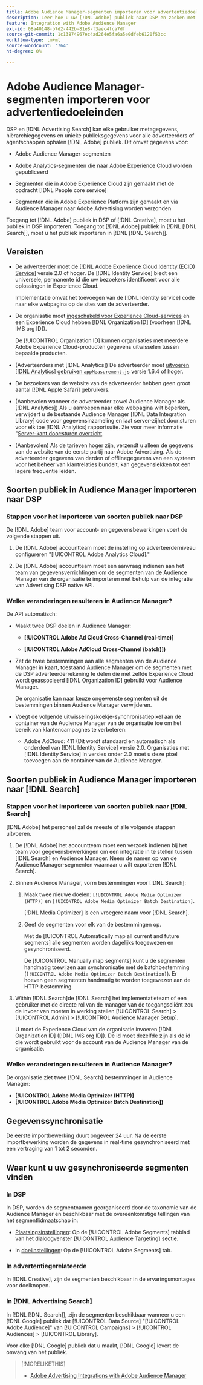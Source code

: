 ```yaml
---
title: Adobe Audience Manager-segmenten importeren voor advertentiedoeleinden
description: Leer hoe u uw [!DNL Adobe] publiek naar DSP en zoeken met Adobe Audience Manager
feature: Integration with Adobe Audience Manager
exl-id: 08a40148-b7d2-442b-81e8-f3aec4fca7df
source-git-commit: 1c13874967ec4ad264e5fa6a5e0dfeb6120f53cc
workflow-type: tm+mt
source-wordcount: '764'
ht-degree: 0%

---
```


# Adobe Audience Manager-segmenten importeren voor advertentiedoeleinden

DSP en [!DNL Advertising Search] kan elke gebruiker metagegevens, hiërarchiegegevens en unieke publieksgegevens voor alle adverteerders of agentschappen ophalen [!DNL Adobe] publiek<!-- segments or audiences? Standardize terms per AAM's docs -->. Dit omvat gegevens voor:

* Adobe Audience Manager-segmenten

* Adobe Analytics-segmenten die naar Adobe Experience Cloud worden gepubliceerd

* Segmenten die in Adobe Experience Cloud zijn gemaakt met de opdracht [!DNL People core service]

* Segmenten die in Adobe Experience Platform zijn gemaakt en via Audience Manager naar Adobe Advertising worden verzonden

Toegang tot [!DNL Adobe] publiek in DSP of [!DNL Creative], moet u het publiek in DSP importeren. Toegang tot [!DNL Adobe] publiek in [!DNL [!DNL Search]], moet u het publiek importeren in [!DNL [!DNL Search]].

## Vereisten

* De adverteerder moet [de [!DNL Adobe Experience Cloud Identity (ECID) Service]](https://experienceleague.adobe.com/docs/id-service/using/intro/overview.html) versie 2.0 of hoger. De [!DNL Identity Service] biedt een universele, permanente id die uw bezoekers identificeert voor alle oplossingen in Experience Cloud.

   Implementatie omvat het toevoegen van de [!DNL Identity service] code naar elke webpagina op de sites van de adverteerder.

* De organisatie moet [ingeschakeld voor Experience Cloud-services](https://experienceleague.adobe.com/docs/core-services/interface/services/core-services.html) en een Experience Cloud hebben [!DNL Organization ID] (voorheen [!DNL IMS org ID]).

   De [!UICONTROL Organization ID] kunnen organisaties met meerdere Adobe Experience Cloud-producten gegevens uitwisselen tussen bepaalde producten.

* (Adverteerders met [!DNL Analytics]) De adverteerder moet [uitvoeren [!DNL Analytics] gebruiken `appMeasurement.js`](https://experienceleague.adobe.com/docs/analytics/implementation/js/overview.html) versie 1.6.4 of hoger.

* De bezoekers van de website van de adverteerder hebben geen groot aantal [!DNL Apple Safari] gebruikers.

* (Aanbevolen wanneer de adverteerder zowel Audience Manager als [!DNL Analytics]) Als u aanroepen naar elke webpagina wilt beperken, verwijdert u de bestaande Audience Manager [!DNL Data Integration Library] code voor gegevensinzameling en laat server-zijhet door:sturen voor elk toe [!DNL Analytics] rapportsuite. Zie voor meer informatie &quot;[Server-kant door:sturen overzicht](https://experienceleague.adobe.com/docs/analytics/admin/admin-tools/server-side-forwarding/ssf.html).

* (Aanbevolen) Als de tarieven hoger zijn, verzendt u alleen de gegevens van de website van de eerste partij naar Adobe Advertising. Als de adverteerder gegevens van derden of offlinegegevens van een systeem voor het beheer van klantrelaties bundelt, kan gegevenslekken tot een lagere frequentie leiden.

## Soorten publiek in Audience Manager importeren naar DSP

### Stappen voor het importeren van soorten publiek naar DSP

De [!DNL Adobe] team voor account- en gegevensbewerkingen voert de volgende stappen uit.

1. De [!DNL Adobe] accountteam moet de instelling op adverteerderniveau configureren &quot;[!UICONTROL Adobe Analytics Cloud].&quot;

1. De [!DNL Adobe] accountteam moet een aanvraag indienen<!-- Submit a request as a JIRA task? --> aan het team van gegevensverrichtingen<!-- implementation team? --> om de segmenten van de Audience Manager van de organisatie te importeren met behulp van de integratie van Advertising DSP native API.

### Welke veranderingen resulteren in Audience Manager?

De API automatisch:

* Maakt twee DSP doelen in Audience Manager:

   * **[!UICONTROL Adobe Ad Cloud Cross-Channel (real-time)]**

   * **[!UICONTROL Adobe AdCloud Cross-Channel (batch)])**

* Zet de twee bestemmingen aan alle segmenten van de Audience Manager in kaart, toestaand Audience Manager om de segmenten met de DSP adverteerderrekening te delen die met zelfde Experience Cloud wordt geassocieerd [!DNL Organization ID] gebruikt voor Audience Manager. <!-- Verify -->

   De organisatie kan naar keuze ongewenste segmenten uit de bestemmingen binnen Audience Manager verwijderen.

* Voegt de volgende uitwisselingskoekje-synchronisatiepixel aan de container van de Audience Manager van de organisatie toe om het bereik van klantencampagnes te verbeteren:

   * Adobe AdCloud: 411 (Dit wordt standaard en automatisch als onderdeel van [!DNL Identity Service] versie 2.0. Organisaties met [!DNL Identity Service] In versies onder 2.0 moet u deze pixel toevoegen aan de container van de Audience Manager.

## Soorten publiek in Audience Manager importeren naar [!DNL Search]

### Stappen voor het importeren van soorten publiek naar [!DNL Search]

[!DNL Adobe] het personeel zal de meeste of alle volgende stappen uitvoeren.

1. De [!DNL Adobe] het accountteam moet een verzoek indienen bij het team voor gegevensbewerkingen om een integratie in te stellen tussen [!DNL Search] en Audience Manager. Neem de namen op van de Audience Manager-segmenten waarnaar u wilt exporteren [!DNL Search].

1. Binnen Audience Manager, vorm bestemmingen voor [!DNL Search]:

   1. Maak twee nieuwe doelen: `[!UICONTROL Adobe Media Optimizer (HTTP)]` en `[!UICONTROL Adobe Media Optimizer Batch Destination]`.

      [!DNL Media Optimizer] is een vroegere naam voor [!DNL Search].

   1. Geef de segmenten voor elk van de bestemmingen op.

      Met de [!UICONTROL Automatically map all current and future segments] alle segmenten worden dagelijks toegewezen en gesynchroniseerd.

      De [!UICONTROL Manually map segments] kunt u de segmenten handmatig toewijzen aan synchronisatie met de batchbestemming (`[!UICONTROL Adobe Media Optimizer Batch Destination]`). Er hoeven geen segmenten handmatig te worden toegewezen aan de HTTP-bestemming.

1. Within [!DNL Search]de [!DNL Search] het implementatieteam of een gebruiker met de directe rol van de manager van de toegangscliënt zou de invoer van moeten in werking stellen [!UICONTROL Search] > [!UICONTROL Admin] > [!UICONTROL Audience Manager Setup].

   U moet de Experience Cloud van de organisatie invoeren [!DNL Organization ID] ([!DNL IMS org ID]). De id moet dezelfde zijn als de id die wordt gebruikt voor de account van de Audience Manager van de organisatie.

### Welke veranderingen resulteren in Audience Manager?

De organisatie ziet twee [!DNL Search] bestemmingen in Audience Manager:

* **[!UICONTROL Adobe Media Optimizer (HTTP)]**
* **[!UICONTROL Adobe Media Optimizer Batch Destination])**

## Gegevenssynchronisatie

De eerste importbewerking duurt ongeveer 24 uur. Na de eerste importbewerking worden de gegevens in real-time gesynchroniseerd met een vertraging van 1 tot 2 seconden.

<!--
### How DSP Syncs the Data

DSP syncs the data automatically using the [!DNL Adobe Experience Cloud Identity (ECID) Service]. During synchronization, the [!DNL ECID Service] calls Adobe Advertising at [!DNL cm.eversttech.net]. Because Adobe Advertising is a trusted domain, ID syncs take place from parent pages rather than within the destination publishing iframes, as they do with most third-party activation partners. Audience Manager identifies unique users by device IDs, using the [Audience Manager [!DNL Unique User ID (AAM UUID)]](https://experienceleague.adobe.com/docs/audience-manager/user-guide/reference/ids-in-aam.html#global-device-ids), also called the [!DNL Device ID].
 
![Synchronization of [!DNL Adobe] audiences in DSP](/help/integrations/assets/audience-manager-sync.png)

### How Search Syncs the Data
-->

<!-- 
Segment membership data is sent only after one of the following events occurs:

* (Advertisers with DSP):

  * The segment is targeted in an Adobe Advertising display ad.

  * The segment is added to the [!DNL Adobe AdCloud Cross-Channel] batch and real-time destinations within the Audience Manager user interface.

* (Advertisers with [!DNL Search]):

  * The segment is targeted in an Adobe Advertising search ad.

  * The segment is added to the [!DNL Adobe Media Optimizer] batch and HTTP destinations within the Audience Manager user interface.
 -->
<!-- Is membership data/whatever available in Creative? If so, does it show the same as DSP? -->

## Waar kunt u uw gesynchroniseerde segmenten vinden

### In DSP

In DSP, worden de segmentnamen georganiseerd door de taxonomie van de Audience Manager en beschikbaar met de overeenkomstige tellingen van het segmentlidmaatschap in:

* [Plaatsingsinstellingen](/help/dsp/campaign-management/placements/placement-settings.md#audience-targeting): Op de [!UICONTROL Adobe Segments] tabblad van het dialoogvenster [!UICONTROL Audience Targeting] sectie.

* In [doelinstellingen](/help/dsp/audiences/audience-settings.md): Op de [!UICONTROL Adobe Segments] tab.

### In advertentiegerelateerde

In [!DNL Creative], zijn de segmenten beschikbaar in de ervaringsmontages voor doelknopen.

### In [!DNL Advertising Search]

In [!DNL [!DNL Search]], zijn de segmenten beschikbaar wanneer u een [!DNL Google] publiek dat [!UICONTROL Data Source] &quot;[!UICONTROL Adobe Audience]&quot; van [!UICONTROL Campaigns] > [!UICONTROL Audiences] > [!UICONTROL Library].

Voor elke [!DNL Google] publiek dat u maakt, [!DNL Google] levert de omvang van het publiek.

>[!MORELIKETHIS]
>
>* [Adobe Advertising Integrations with Adobe Audience Manager](/help/integrations/audience-manager/overview.md)

